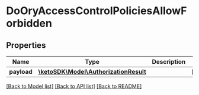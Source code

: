 # DoOryAccessControlPoliciesAllowForbidden

## Properties
Name | Type | Description | Notes
------------ | ------------- | ------------- | -------------
**payload** | [**\ketoSDK\Model\AuthorizationResult**](AuthorizationResult.md) |  | [optional] 

[[Back to Model list]](../README.md#documentation-for-models) [[Back to API list]](../README.md#documentation-for-api-endpoints) [[Back to README]](../README.md)


